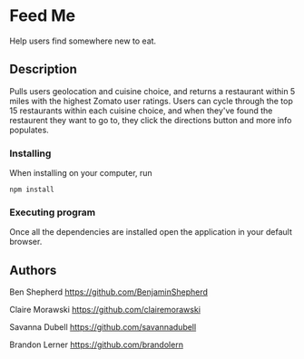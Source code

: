 # Feed Me

Help users find somewhere new to eat.

## Description

Pulls users geolocation and cuisine choice, and returns a  restaurant within 5 miles with the highest Zomato user ratings. Users can cycle through the top 15 restaurants within each cuisine choice, and when they've found the restaurent they want to go to, they click the directions button and more info populates.



### Installing

When installing on your computer, run
```
npm install
```

### Executing program
Once all the dependencies are installed open the application in your default browser.



## Authors

Ben Shepherd https://github.com/BenjaminShepherd

Claire Morawski https://github.com/clairemorawski

Savanna Dubell https://github.com/savannadubell

Brandon Lerner https://github.com/brandolern
